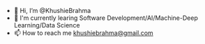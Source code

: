 - 👋 Hi, I’m @KhushieBrahma
- 🌱 I'm currently learing Software Development/AI/Machine-Deep Learning/Data Science
- 📫 How to reach me khushiebrahma@gmail.com

<!---
KhushieBrahma/KhushieBrahma is a ✨ special ✨ repository because its `README.md` (this file) appears on your GitHub profile.
You can click the Preview link to take a look at your changes.
--->
